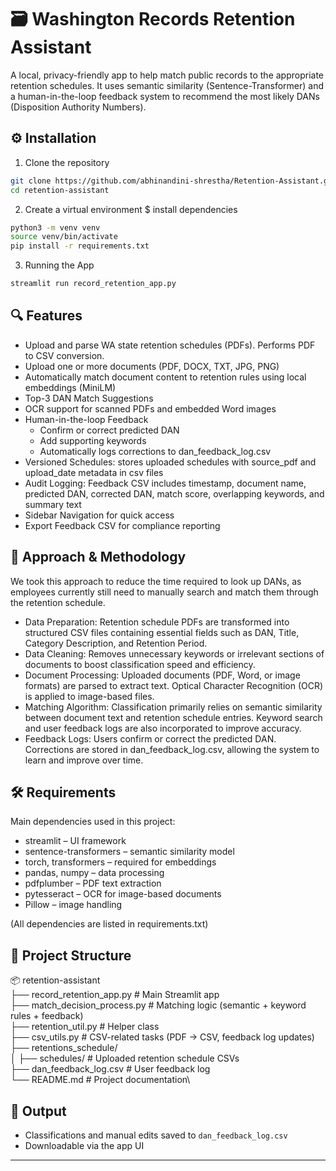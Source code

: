 # 🗃️ Washington Records Retention Assistant

A local, privacy-friendly app to help match public records to the appropriate retention schedules. It uses semantic similarity (Sentence-Transformer) and a human-in-the-loop feedback system to recommend the most likely DANs (Disposition Authority Numbers).

## ⚙️ Installation
1. Clone the repository
```bash
git clone https://github.com/abhinandini-shrestha/Retention-Assistant.git
cd retention-assistant
```

2. Create a virtual environment $ install dependencies
```bash
python3 -m venv venv
source venv/bin/activate
pip install -r requirements.txt
```

3. Running the App

```bash
streamlit run record_retention_app.py
```

## 🔍 Features

- Upload and parse WA state retention schedules (PDFs). Performs PDF to CSV conversion. 
- Upload one or more documents (PDF, DOCX, TXT, JPG, PNG)
- Automatically match document content to retention rules using local embeddings (MiniLM)
- Top-3 DAN Match Suggestions
- OCR support for scanned PDFs and embedded Word images
- Human-in-the-loop Feedback
    - Confirm or correct predicted DAN
    - Add supporting keywords
    - Automatically logs corrections to dan_feedback_log.csv
- Versioned Schedules: stores uploaded schedules with source_pdf and upload_date metadata in csv files
- Audit Logging: Feedback CSV includes timestamp, document name, predicted DAN, corrected DAN, match score, overlapping keywords, and summary text
- Sidebar Navigation for quick access
- Export Feedback CSV for compliance reporting

## 🔎 Approach & Methodology

We took this approach to reduce the time required to look up DANs, as employees currently still need to manually search and match them through the retention schedule.

- Data Preparation: Retention schedule PDFs are transformed into structured CSV files containing essential fields such as DAN, Title, Category Description, and Retention Period.
- Data Cleaning: Removes unnecessary keywords or irrelevant sections of documents to boost classification speed and efficiency.
- Document Processing: Uploaded documents (PDF, Word, or image formats) are parsed to extract text. Optical Character Recognition (OCR) is applied to image-based files.
- Matching Algorithm: Classification primarily relies on semantic similarity between document text and retention schedule entries. Keyword search and user feedback logs are also incorporated to improve accuracy.
- Feedback Logs: Users confirm or correct the predicted DAN. Corrections are stored in dan_feedback_log.csv, allowing the system to learn and improve over time.

## 🛠️ Requirements
Main dependencies used in this project:

- streamlit – UI framework
- sentence-transformers – semantic similarity model
- torch, transformers – required for embeddings
- pandas, numpy – data processing
- pdfplumber – PDF text extraction
- pytesseract – OCR for image-based documents
- Pillow – image handling

(All dependencies are listed in requirements.txt)

## 📂 Project Structure

📦 retention-assistant\
├── record_retention_app.py     # Main Streamlit app\
├── match_decision_process.py   # Matching logic (semantic + keyword rules + feedback)\
├── retention_util.py           # Helper class\
├── csv_utils.py                # CSV-related tasks (PDF → CSV, feedback log updates)\
├── retentions_schedule/\
│   ├── schedules/              # Uploaded retention schedule CSVs\
├── dan_feedback_log.csv        # User feedback log\
└── README.md                   # Project documentation\


## 📁 Output

- Classifications and manual edits saved to `dan_feedback_log.csv`
- Downloadable via the app UI

---
